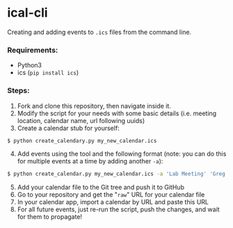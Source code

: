 # ical-cli
Creating and adding events to `.ics` files from the command line.

### Requirements:

- Python3
- ics (`pip install ics`)

### Steps:

1. Fork and clone this repository, then navigate inside it.
2. Modify the script for your needs with some basic details (i.e. meeting location, calendar name, url following uuids)
3. Create a calendar stub for yourself:

```bash
$ python create_calendary.py my_new_calendar.ics
```

4. Add events using the tool and the following format (note: you can do this for multiple events at a time by adding another `-a`):

```bash
$ python create_calendar.py my_new_calendar.ics -a 'Lab Meeting' 'Greg will present X' '2020-04-16 13:00:00' '2020-04-16 14:00:00'
```

5. Add your calendar file to the Git tree and push it to GitHub
6. Go to your repository and get the "`raw`" URL for your calendar file
7. In your calendar app, import a calendar by URL and paste this URL
8. For all future events, just re-run the script, push the changes, and wait for them to propagate!

